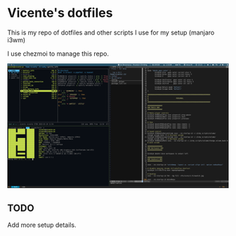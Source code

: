 # Vicente's dotfiles

This is my repo of dotfiles and other scripts I use for my setup (manjaro i3wm)

I use chezmoi to manage this repo.

![screenfetch](screenfetch.png "Screenfetch")

## TODO

Add more setup details.

